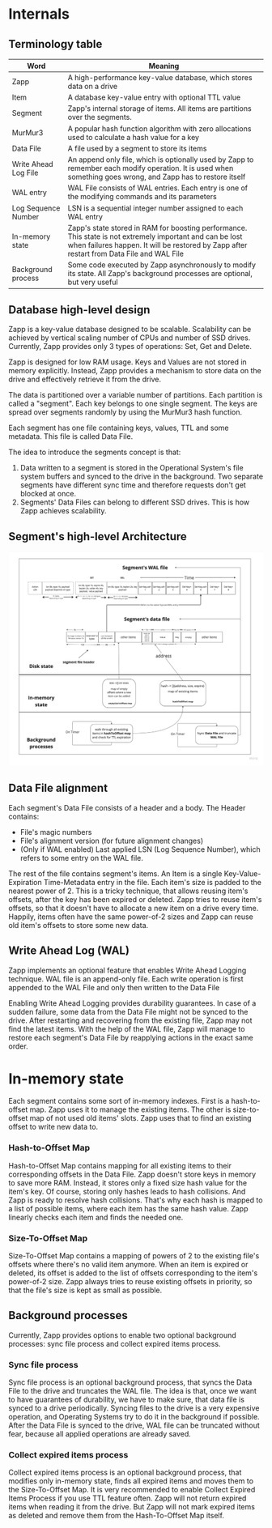 # Internals

## Terminology table

| Word  | Meaning |
| ------------- | ------------- |
| Zapp | A high-performance key-value database, which stores data on a drive |
| Item | A database key-value entry with optional TTL value |
| Segment | Zapp's internal storage of items. All items are partitions over the segments. |
| MurMur3 | A popular hash function algorithm with zero allocations used to calculate a hash value for a key |
| Data File | A file used by a segment to store its items |
| Write Ahead Log File | An append only file, which is optionally used by Zapp to remember each modify operation. It is used when something goes wrong, and Zapp has to restore itself |
| WAL entry | WAL File consists of WAL entries. Each entry is one of the modifying commands and its parameters |
| Log Sequence Number | LSN is a sequential integer number assigned to each WAL entry |
| In-memory state | Zapp's state stored in RAM for boosting performance. This state is not extremely important and can be lost when failures happen. It will be restored by Zapp after restart from Data File and WAL File |
| Background process | Some code executed by Zapp asynchronously to modify its state. All Zapp's background processes are optional, but very useful |


## Database high-level design

Zapp is a key-value database designed to be scalable. Scalability can be achieved by vertical scaling number of CPUs and number of SSD drives. Currently, Zapp provides only 3 types of operations: Set, Get and Delete.

Zapp is designed for low RAM usage. Keys and Values are not stored in memory explicitly. Instead, Zapp provides a mechanism to store data on the drive and effectively retrieve it from the drive.

The data is partitioned over a variable number of partitions. Each partition is called a "segment". Each key belongs to one single segment. The keys are spread over segments randomly by using the MurMur3 hash function.

Each segment has one file containing keys, values, TTL and some metadata. This file is called Data File.

The idea to introduce the segments concept is that:
1. Data written to a segment is stored in the Operational System's file system buffers and synced to the drive in the background. Two separate segments have different sync time and therefore requests don't get blocked at once.
2. Segments' Data Files can belong to different SSD drives. This is how Zapp achieves scalability.

## Segment's high-level Architecture 

![Architecture](arch.jpg)

## Data File alignment

Each segment's Data File consists of a header and a body. The Header contains:
- File's magic numbers
- File's alignment version (for future alignment changes)
- (Only if WAL enabled) Last applied LSN (Log Sequence Number), which refers to some entry on the WAL file.

The rest of the file contains segment's items. An Item is a single Key-Value-Expiration Time-Metadata entry in the file. Each item's size is padded to the nearest power of 2. This is a tricky technique, that allows reusing item's offsets, after the key has been expired or deleted.
Zapp tries to reuse item's offsets, so that it doesn't have to allocate a new item on a drive every time. Happily, items often have the same power-of-2 sizes and Zapp can reuse old item's offsets to store some new data.

## Write Ahead Log (WAL)

Zapp implements an optional feature that enables Write Ahead Logging technique. WAL file is an append-only file. Each write operation is first appended to the WAL File and only then written to the Data File

Enabling Write Ahead Logging provides durability guarantees. In case of a sudden failure, some data from the Data File might not be synced to the drive. After restarting and recovering from the existing file, Zapp may not find the latest items. With the help of the WAL file, Zapp will manage to restore each segment's Data File by reapplying actions in the exact same order.

# In-memory state

Each segment contains some sort of in-memory indexes. First is a hash-to-offset map. Zapp uses it to manage the existing items. The other is size-to-offset map of not used old items' slots. Zapp uses that to find an existing offset to write new data to.

### Hash-to-Offset Map 

Hash-to-Offset Map contains mapping for all existing items to their corresponding offsets in the Data File. Zapp doesn't store keys in memory to save more RAM. Instead, it stores only a fixed size hash value for the item's key. 
Of course, storing only hashes leads to hash collisions. And Zapp is ready to resolve hash collisions. That's why each hash is mapped to a list of possible items, where each item has the same hash value. Zapp linearly checks each item and finds the needed one.

### Size-To-Offset Map

Size-To-Offset Map contains a mapping of powers of 2 to the existing file's offsets where there's no valid item anymore. When an item is expired or deleted, its offset is added to the list of offsets corresponding to the item's power-of-2 size. Zapp always tries to reuse existing offsets in priority, so that the file's size is kept as small as possible.

## Background processes

Currently, Zapp provides options to enable two optional background processes: sync file process and collect expired items process.

### Sync file process

Sync file process is an optional background process, that syncs the Data File to the drive and truncates the WAL file. The idea is that, once we want to have guarantees of durability, we have to make sure, that data file is synced to a drive periodically. Syncing files to the drive is a very expensive operation, and Operating Systems try to do it in the background if possible. After the Data File is synced to the drive, WAL file can be truncated without fear, because all applied operations are already saved.

### Collect expired items process

Collect expired items process is an optional background process, that modifies only in-memory state, finds all expired items and moves them to the Size-To-Offset Map. It is very recommended to enable Collect Expired Items Process if you use TTL feature often. Zapp will not return expired items when reading it from the drive. But Zapp will not mark expired items as deleted and remove them from the Hash-To-Offset Map itself.
